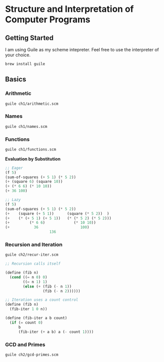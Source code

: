 # Structure and Interpretation of Computer Programs

## Getting Started

I am using Guile as my scheme intepreter.
Feel free to use the interpreter of your choice.

```sh
brew install guile
```

## Basics

### Arithmetic

```sh
guile ch1/arithmetic.scm
```

### Names

```sh
guile ch1/names.scm
```

### Functions

```sh
guile ch1/functions.scm
```

**Evaluation by Substitution**

```scheme
;; Eager
(f 5)
(sum-of-squares (+ 5 1) (* 5 2))
(+ (square 6) (square 10))
(+ (* 6 6) (* 10 10))
(+ 36 100)

;; Lazy
(f 5)
(sum-of-squares (+ 5 1) (* 5 2))
(+    (square (+ 5 1))      (square (* 5 2))  )
(+    (* (+ 5 1) (+ 5 1))   (* (* 5 2) (* 5 2)))
(+         (* 6 6)             (* 10 10))
(+           36                   100)
                    136
```

### Recursion and Iteration

```sh
guile ch2/recur-iter.scm
```

```scheme
;; Recursion calls itself

(define (fib n)
  (cond ((= n 0) 0)
        ((= n 1) 1)
        (else (+ (fib (- n 1))
                 (fib (- n 2))))))

;; Iteration uses a count control
(define (fib n)
  (fib-iter 1 0 n))

(define (fib-iter a b count)
  (if (= count 0)
      b
      (fib-iter (+ a b) a (- count 1))))
```

### GCD and Primes

```sh
guile ch2/gcd-primes.scm
```
